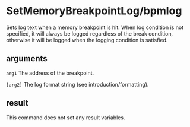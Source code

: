# SetMemoryBreakpointLog/bpmlog

Sets log text when a memory breakpoint is hit. When log condition is not specified, it will always be logged regardless of the break condition, otherwise it will be logged when the logging condition is satisfied.

## arguments

`arg1` The address of the breakpoint.

`[arg2]` The log format string (see introduction/formatting).

## result

This command does not set any result variables.
